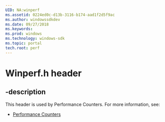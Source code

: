 ```yaml
---
UID: NA:winperf
ms.assetid: 0224ed0c-d13b-3116-b174-aad1f2d5f9ac
ms.author: windowssdkdev
ms.date: 09/27/2018
ms.keywords: 
ms.prod: windows
ms.technology: windows-sdk
ms.topic: portal
tech.root: perf
---
```


# Winperf.h header


## -description


This header is used by Performance Counters. For more information, see:

- [Performance Counters](../_perf)
